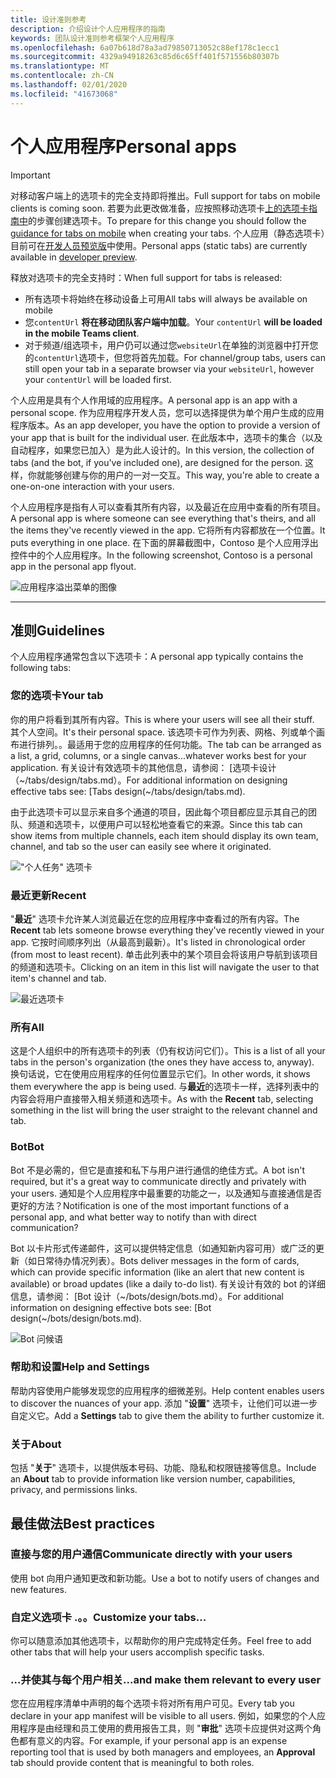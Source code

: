```yaml
---
title: 设计准则参考
description: 介绍设计个人应用程序的指南
keywords: 团队设计准则参考框架个人应用程序
ms.openlocfilehash: 6a07b618d78a3ad79850713052c88ef178c1ecc1
ms.sourcegitcommit: 4329a94918263c85d6c65ff401f571556b80307b
ms.translationtype: MT
ms.contentlocale: zh-CN
ms.lasthandoff: 02/01/2020
ms.locfileid: "41673068"
---
```

# <a name="personal-apps"></a><span data-ttu-id="56609-104">个人应用程序</span><span class="sxs-lookup"><span data-stu-id="56609-104">Personal apps</span></span>

> [!Important]
> <span data-ttu-id="56609-105">对移动客户端上的选项卡的完全支持即将推出。</span><span class="sxs-lookup"><span data-stu-id="56609-105">Full support for tabs on mobile clients is coming soon.</span></span> <span data-ttu-id="56609-106">若要为此更改做准备，应按照移动选项卡[上的选项卡指南中](~/tabs/design/tabs-mobile.md)的步骤创建选项卡。</span><span class="sxs-lookup"><span data-stu-id="56609-106">To prepare for this change you should follow the [guidance for tabs on mobile](~/tabs/design/tabs-mobile.md) when creating your tabs.</span></span> <span data-ttu-id="56609-107">个人应用（静态选项卡）目前可在[开发人员预览版](~/resources/dev-preview/developer-preview-intro.md)中使用。</span><span class="sxs-lookup"><span data-stu-id="56609-107">Personal apps (static tabs) are currently available in [developer preview](~/resources/dev-preview/developer-preview-intro.md).</span></span>
>
> <span data-ttu-id="56609-108">释放对选项卡的完全支持时：</span><span class="sxs-lookup"><span data-stu-id="56609-108">When full support for tabs is released:</span></span>
>
> * <span data-ttu-id="56609-109">所有选项卡将始终在移动设备上可用</span><span class="sxs-lookup"><span data-stu-id="56609-109">All tabs will always be available on mobile</span></span>
> * <span data-ttu-id="56609-110">您`contentUrl` **将在移动团队客户端中加载**。</span><span class="sxs-lookup"><span data-stu-id="56609-110">Your `contentUrl` **will be loaded in the mobile Teams client**.</span></span>
> * <span data-ttu-id="56609-111">对于频道/组选项卡，用户仍可以通过您`websiteUrl`在单独的浏览器中打开您的`contentUrl`选项卡，但您将首先加载。</span><span class="sxs-lookup"><span data-stu-id="56609-111">For channel/group tabs, users can still open your tab in a separate browser via your `websiteUrl`, however your `contentUrl` will be loaded first.</span></span>

<span data-ttu-id="56609-112">个人应用是具有个人作用域的应用程序。</span><span class="sxs-lookup"><span data-stu-id="56609-112">A personal app is an app with a personal scope.</span></span> <span data-ttu-id="56609-113">作为应用程序开发人员，您可以选择提供为单个用户生成的应用程序版本。</span><span class="sxs-lookup"><span data-stu-id="56609-113">As an app developer, you have the option to provide a version of your app that is built for the individual user.</span></span> <span data-ttu-id="56609-114">在此版本中，选项卡的集合（以及自动程序，如果您已加入）是为此人设计的。</span><span class="sxs-lookup"><span data-stu-id="56609-114">In this version, the collection of tabs (and the bot, if you've included one), are designed for the person.</span></span> <span data-ttu-id="56609-115">这样，你就能够创建与你的用户的一对一交互。</span><span class="sxs-lookup"><span data-stu-id="56609-115">This way, you're able to create a one-on-one interaction with your users.</span></span>

<span data-ttu-id="56609-116">个人应用程序是指有人可以查看其所有内容，以及最近在应用中查看的所有项目。</span><span class="sxs-lookup"><span data-stu-id="56609-116">A personal app is where someone can see everything that's theirs, and all the items they've recently viewed in the app.</span></span> <span data-ttu-id="56609-117">它将所有内容都放在一个位置。</span><span class="sxs-lookup"><span data-stu-id="56609-117">It puts everything in one place.</span></span> <span data-ttu-id="56609-118">在下面的屏幕截图中，Contoso 是个人应用浮出控件中的个人应用程序。</span><span class="sxs-lookup"><span data-stu-id="56609-118">In the following screenshot, Contoso is a personal app in the personal app flyout.</span></span>

![应用程序溢出菜单的图像](~/assets/images/Personal-apps-App-flyout.png)

---

## <a name="guidelines"></a><span data-ttu-id="56609-120">准则</span><span class="sxs-lookup"><span data-stu-id="56609-120">Guidelines</span></span>

<span data-ttu-id="56609-121">个人应用程序通常包含以下选项卡：</span><span class="sxs-lookup"><span data-stu-id="56609-121">A personal app typically contains the following tabs:</span></span>

### <a name="your-tab"></a><span data-ttu-id="56609-122">您的选项卡</span><span class="sxs-lookup"><span data-stu-id="56609-122">Your tab</span></span>

<span data-ttu-id="56609-123">你的用户将看到其所有内容。</span><span class="sxs-lookup"><span data-stu-id="56609-123">This is where your users will see all their stuff.</span></span> <span data-ttu-id="56609-124">其个人空间。</span><span class="sxs-lookup"><span data-stu-id="56609-124">It's their personal space.</span></span> <span data-ttu-id="56609-125">该选项卡可作为列表、网格、列或单个画布进行排列。。最适用于您的应用程序的任何功能。</span><span class="sxs-lookup"><span data-stu-id="56609-125">The tab can be arranged as a list, a grid, columns, or a single canvas...whatever works best for your application.</span></span> <span data-ttu-id="56609-126">有关设计有效选项卡的其他信息，请参阅： [选项卡设计（~/tabs/design/tabs.md）。</span><span class="sxs-lookup"><span data-stu-id="56609-126">For additional information on designing effective tabs see: [Tabs design(~/tabs/design/tabs.md).</span></span>

<span data-ttu-id="56609-127">由于此选项卡可以显示来自多个通道的项目，因此每个项目都应显示其自己的团队、频道和选项卡，以便用户可以轻松地查看它的来源。</span><span class="sxs-lookup"><span data-stu-id="56609-127">Since this tab can show items from multiple channels, each item should display its own team, channel, and tab so the user can easily see where it originated.</span></span>

!["个人任务" 选项卡](~/assets/images/Personal-apps-MY-tab.png)

### <a name="recent"></a><span data-ttu-id="56609-129">最近更新</span><span class="sxs-lookup"><span data-stu-id="56609-129">Recent</span></span>

<span data-ttu-id="56609-130">"**最近**" 选项卡允许某人浏览最近在您的应用程序中查看过的所有内容。</span><span class="sxs-lookup"><span data-stu-id="56609-130">The **Recent** tab lets someone browse everything they've recently viewed in your app.</span></span> <span data-ttu-id="56609-131">它按时间顺序列出（从最高到最新）。</span><span class="sxs-lookup"><span data-stu-id="56609-131">It's listed in chronological order (from most to least recent).</span></span> <span data-ttu-id="56609-132">单击此列表中的某个项目会将该用户导航到该项目的频道和选项卡。</span><span class="sxs-lookup"><span data-stu-id="56609-132">Clicking on an item in this list will navigate the user to that item's channel and tab.</span></span>

![最近选项卡](~/assets/images/Personal-apps-Recent-tab.png)

### <a name="all"></a><span data-ttu-id="56609-134">所有</span><span class="sxs-lookup"><span data-stu-id="56609-134">All</span></span>

<span data-ttu-id="56609-135">这是个人组织中的所有选项卡的列表（仍有权访问它们）。</span><span class="sxs-lookup"><span data-stu-id="56609-135">This is a list of all your tabs in the person's organization (the ones they have access to, anyway).</span></span> <span data-ttu-id="56609-136">换句话说，它在使用应用程序的任何位置显示它们。</span><span class="sxs-lookup"><span data-stu-id="56609-136">In other words, it shows them everywhere the app is being used.</span></span> <span data-ttu-id="56609-137">与**最近**的选项卡一样，选择列表中的内容会将用户直接带入相关频道和选项卡。</span><span class="sxs-lookup"><span data-stu-id="56609-137">As with the **Recent** tab, selecting something in the list will bring the user straight to the relevant channel and tab.</span></span>

### <a name="bot"></a><span data-ttu-id="56609-138">Bot</span><span class="sxs-lookup"><span data-stu-id="56609-138">Bot</span></span>

<span data-ttu-id="56609-139">Bot 不是必需的，但它是直接和私下与用户进行通信的绝佳方式。</span><span class="sxs-lookup"><span data-stu-id="56609-139">A bot isn't required, but it's a great way to communicate directly and privately with your users.</span></span> <span data-ttu-id="56609-140">通知是个人应用程序中最重要的功能之一，以及通知与直接通信是否更好的方法？</span><span class="sxs-lookup"><span data-stu-id="56609-140">Notification is one of the most important functions of a personal app, and what better way to notify than with direct communication?</span></span>

<span data-ttu-id="56609-141">Bot 以卡片形式传递邮件，这可以提供特定信息（如通知新内容可用）或广泛的更新（如日常待办情况列表）。</span><span class="sxs-lookup"><span data-stu-id="56609-141">Bots deliver messages in the form of cards, which can provide specific information (like an alert that new content is available) or broad updates (like a daily to-do list).</span></span> <span data-ttu-id="56609-142">有关设计有效的 bot 的详细信息，请参阅： [Bot 设计（~/bots/design/bots.md）。</span><span class="sxs-lookup"><span data-stu-id="56609-142">For additional information on designing effective bots see: [Bot design(~/bots/design/bots.md).</span></span>

![Bot 问候语](~/assets/images/Personal-apps-Bot.png)

### <a name="help-and-settings"></a><span data-ttu-id="56609-144">帮助和设置</span><span class="sxs-lookup"><span data-stu-id="56609-144">Help and Settings</span></span>

<span data-ttu-id="56609-145">帮助内容使用户能够发现您的应用程序的细微差别。</span><span class="sxs-lookup"><span data-stu-id="56609-145">Help content enables users to discover the nuances of your app.</span></span> <span data-ttu-id="56609-146">添加 "**设置**" 选项卡，让他们可以进一步自定义它。</span><span class="sxs-lookup"><span data-stu-id="56609-146">Add a **Settings** tab to give them the ability to further customize it.</span></span>

### <a name="about"></a><span data-ttu-id="56609-147">关于</span><span class="sxs-lookup"><span data-stu-id="56609-147">About</span></span>

<span data-ttu-id="56609-148">包括 "**关于**" 选项卡，以提供版本号码、功能、隐私和权限链接等信息。</span><span class="sxs-lookup"><span data-stu-id="56609-148">Include an **About** tab to provide information like version number, capabilities, privacy, and permissions links.</span></span>

## <a name="best-practices"></a><span data-ttu-id="56609-149">最佳做法</span><span class="sxs-lookup"><span data-stu-id="56609-149">Best practices</span></span>

### <a name="communicate-directly-with-your-users"></a><span data-ttu-id="56609-150">直接与您的用户通信</span><span class="sxs-lookup"><span data-stu-id="56609-150">Communicate directly with your users</span></span>

<span data-ttu-id="56609-151">使用 bot 向用户通知更改和新功能。</span><span class="sxs-lookup"><span data-stu-id="56609-151">Use a bot to notify users of changes and new features.</span></span>

### <a name="customize-your-tabs"></a><span data-ttu-id="56609-152">自定义选项卡 .。。</span><span class="sxs-lookup"><span data-stu-id="56609-152">Customize your tabs...</span></span>

<span data-ttu-id="56609-153">你可以随意添加其他选项卡，以帮助你的用户完成特定任务。</span><span class="sxs-lookup"><span data-stu-id="56609-153">Feel free to add other tabs that will help your users accomplish specific tasks.</span></span>

### <a name="and-make-them-relevant-to-every-user"></a><span data-ttu-id="56609-154">...并使其与每个用户相关</span><span class="sxs-lookup"><span data-stu-id="56609-154">...and make them relevant to every user</span></span>

<span data-ttu-id="56609-155">您在应用程序清单中声明的每个选项卡将对所有用户可见。</span><span class="sxs-lookup"><span data-stu-id="56609-155">Every tab you declare in your app manifest will be visible to all users.</span></span> <span data-ttu-id="56609-156">例如，如果您的个人应用程序是由经理和员工使用的费用报告工具，则 "**审批**" 选项卡应提供对这两个角色都有意义的内容。</span><span class="sxs-lookup"><span data-stu-id="56609-156">For example, if your personal app is an expense reporting tool that is used by both managers and employees, an **Approval** tab should provide content that is meaningful to both roles.</span></span>
